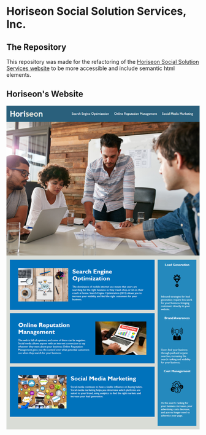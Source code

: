 # Horiseon Social Solution Services, Inc.
## The Repository
This repository was made for the refactoring of the [Horiseon Social Solution Services website]() to be more accessible and include semantic html elements.
## Horiseon's Website
![Horiseon Website](./assets/images/01-html-css-git-homework-demo.png)